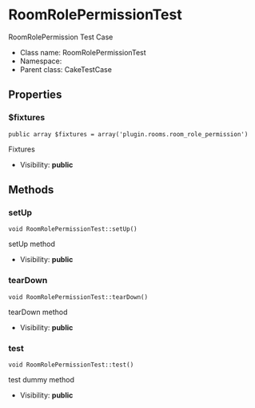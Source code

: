 RoomRolePermissionTest
===============

RoomRolePermission Test Case




* Class name: RoomRolePermissionTest
* Namespace: 
* Parent class: CakeTestCase





Properties
----------


### $fixtures

    public array $fixtures = array('plugin.rooms.room_role_permission')

Fixtures



* Visibility: **public**


Methods
-------


### setUp

    void RoomRolePermissionTest::setUp()

setUp method



* Visibility: **public**




### tearDown

    void RoomRolePermissionTest::tearDown()

tearDown method



* Visibility: **public**




### test

    void RoomRolePermissionTest::test()

test dummy method



* Visibility: **public**



